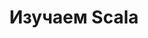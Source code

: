 ---
layout: inner-page-documentation
title: Изучаем Scala
language: ru
partof: documentation
more-resources-label: Дополнительные Материалы

sections:
  - title: "Первые шаги..."
    links:
      - title: "Приступая к работе"
        description: "Установите Scala на свой компьютер и начните писать код на Scala!"
        icon: "fa fa-rocket"
        link: /getting-started.html
      - title: "Тур по Scala"
        description: "Вступительный обзор по основным возможностям языка."
        icon: "fa fa-flag"
        link: /tour/tour-of-scala.html
      - title: "Книга по Scala 3"
        description: "Изучайте Scala используя серию коротких уроков."
        icon: "fa fa-book-open"
        link: /scala3/book/introduction.html
      - title: Онлайн Курсы, Упражнения и Блоги
        description: "Обучающие курсы по Scala от новичка до продвинутого уровня."
        icon: "fa fa-cloud"
        link: /online-courses.html
      - title: Книги
        description: "Напечатанные а также цифровые книги о Scala."
        icon: "fa fa-book"
        link: /books.html
      - title: Уроки
        description: "Пройдемся по серии коротких шагов по созданию Scala приложений."
        icon: "fa fa-tasks"
        link: /tutorials.html

  - title: "Для опытных"
    links:
      - title: "API"
        description: "Документация по API для каждой версии Scala."
        icon: "fa fa-file-alt"
        link: /api/all.html
      - title: "Справочники"
        description: "Подробные справочники по отдельным разделам языка."
        icon: "fa fa-database"
        link: /overviews/index.html
      - title: "Стилистика"
        description: "Детальное руководство по написанию каноничного Scala кода."
        icon: "fa fa-bookmark"
        link: /style/index.html
      - title: "Шпаргалка"
        description: "Краткий справочник, охватывающий основы синтаксиса Scala."
        icon: "fa fa-list"
        link: /cheatsheets/index.html
      - title: "Вопрос-Ответ"
        description: "Список по наиболее часто задаваемых вопросов с ответами по функционалу Scala."
        icon: "fa fa-question-circle"
        link: /tutorials/FAQ/index.html
      - title: "Спецификация"
        description: "Официальная спецификация языка Scala."
        icon: "fa fa-book"
        link: https://scala-lang.org/files/archive/spec/2.13/
      - title: "Справочник по языку Scala 3"
        description: "Справочник по языку Scala 3."
        icon: "fa fa-book"
        link: https://docs.scala-lang.org/scala3/reference

  - title: "Исследуем Scala 3"
    links:
      - title: "Руководство по миграции"
        description: "Руководство, которое поможет вам перейти от Scala 2 к Scala 3."
        icon: "fa fa-suitcase"
        link: /scala3/guides/migration/compatibility-intro.html
      - title: "Новое в Scala 3"
        description: "Обзор новой функциональности в Scala 3."
        icon: "fa fa-star"
        link: /scala3/new-in-scala3.html
      - title: "Новая функциональность Scaladoc для Scala 3"
        description: "Ключевые особенности новой функциональности Scaladoc"
        icon: "fa fa-star"
        link: /scala3/scaladoc.html
      - title: "Выступления"
        description: "Доступные онлайн выступления о Scala 3"
        icon: "fa fa-play-circle"
        link: /scala3/talks.html

  - title: "Развитие Scala"
    links:
      - title: "Процесс улучшения Scala"
        description: "Описание процесса развития языка и список всех предложений по улучшению Scala (SIP)."
        icon: "fa fa-cogs"
        link: /sips/index.html
      - title: "Станьте участником развитие Scala"
        description: "От начала до конца: узнайте, как вы можете помочь открытой экосистеме Scala"
        icon: "fa fa-code-branch"
        link: /contribute/
---